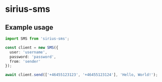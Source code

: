 # sirius-sms

## Example usage
```ts
import SMS from 'sirius-sms';

const client = new SMS({
  user: 'username',
  password: 'password',
  from: 'sender'
});

await client.send(['+46455123123', '+46455123124'], 'Hello, World!');
```
